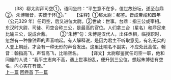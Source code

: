 　　（38）郗太尉拜司空①，语同坐曰：“平生意不在多，值世故纷坛，遂至台鼎②。朱博翰音，实愧于怀③。”
　　【注释】①郗太尉：郗鉴。晋成帝咸和四年（公元329 年）任司空，后又进位太尉。②世故：世事。台鼎：指三公或宰相。东汉时大尉、司徒、司空合称三公，是最高的官位。人们拿三台（星名）和鼎足来比喻三公，说成台鼎。
　　③“朱博”句：朱博是汉代人，出任丞相，临授职时，忽然有一种像钟声的声音响起。有人解释说，是因为君主不听取意见，有名无实的人登上朝廷，才会有一种无形的声音发出。这里比喻名不副实，不应处此高位。翰音：翰指高飞，声音高飞，比喻空名。
　　【译文】太尉郗鉴就任司空一职，他和同座的人说：“我平生志向不高，遇上世事纷乱，便升到三公位。想起朱博徒有空名，内心实在有愧。”
<br>[上一篇](02_037) [回卷首](02_000) [下一篇](02_039)
